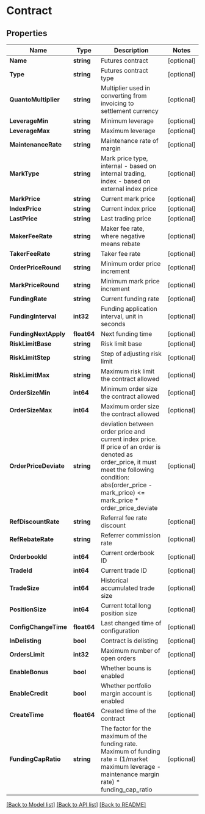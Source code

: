 # Contract

## Properties

Name | Type | Description | Notes
------------ | ------------- | ------------- | -------------
**Name** | **string** | Futures contract | [optional] 
**Type** | **string** | Futures contract type | [optional] 
**QuantoMultiplier** | **string** | Multiplier used in converting from invoicing to settlement currency | [optional] 
**LeverageMin** | **string** | Minimum leverage | [optional] 
**LeverageMax** | **string** | Maximum leverage | [optional] 
**MaintenanceRate** | **string** | Maintenance rate of margin | [optional] 
**MarkType** | **string** | Mark price type, internal - based on internal trading, index - based on external index price | [optional] 
**MarkPrice** | **string** | Current mark price | [optional] 
**IndexPrice** | **string** | Current index price | [optional] 
**LastPrice** | **string** | Last trading price | [optional] 
**MakerFeeRate** | **string** | Maker fee rate, where negative means rebate | [optional] 
**TakerFeeRate** | **string** | Taker fee rate | [optional] 
**OrderPriceRound** | **string** | Minimum order price increment | [optional] 
**MarkPriceRound** | **string** | Minimum mark price increment | [optional] 
**FundingRate** | **string** | Current funding rate | [optional] 
**FundingInterval** | **int32** | Funding application interval, unit in seconds | [optional] 
**FundingNextApply** | **float64** | Next funding time | [optional] 
**RiskLimitBase** | **string** | Risk limit base | [optional] 
**RiskLimitStep** | **string** | Step of adjusting risk limit | [optional] 
**RiskLimitMax** | **string** | Maximum risk limit the contract allowed | [optional] 
**OrderSizeMin** | **int64** | Minimum order size the contract allowed | [optional] 
**OrderSizeMax** | **int64** | Maximum order size the contract allowed | [optional] 
**OrderPriceDeviate** | **string** | deviation between order price and current index price. If price of an order is denoted as order_price, it must meet the following condition:      abs(order_price - mark_price) &lt;&#x3D; mark_price * order_price_deviate | [optional] 
**RefDiscountRate** | **string** | Referral fee rate discount | [optional] 
**RefRebateRate** | **string** | Referrer commission rate | [optional] 
**OrderbookId** | **int64** | Current orderbook ID | [optional] 
**TradeId** | **int64** | Current trade ID | [optional] 
**TradeSize** | **int64** | Historical accumulated trade size | [optional] 
**PositionSize** | **int64** | Current total long position size | [optional] 
**ConfigChangeTime** | **float64** | Last changed time of configuration | [optional] 
**InDelisting** | **bool** | Contract is delisting | [optional] 
**OrdersLimit** | **int32** | Maximum number of open orders | [optional] 
**EnableBonus** | **bool** | Whether bouns is enabled | [optional] 
**EnableCredit** | **bool** | Whether portfolio margin account is enabled | [optional] 
**CreateTime** | **float64** | Created time of the contract | [optional] 
**FundingCapRatio** | **string** | The factor for the maximum of the funding rate. Maximum of funding rate &#x3D; (1/market maximum leverage - maintenance margin rate) * funding_cap_ratio | [optional] 

[[Back to Model list]](../README.md#documentation-for-models) [[Back to API list]](../README.md#documentation-for-api-endpoints) [[Back to README]](../README.md)


